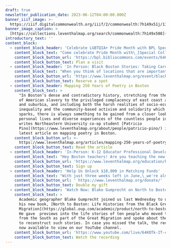```yaml
---
draft: true
newsletter_publication_date: 2023-06-12T04:00:00.000Z
banner_iiif_image: >-
  https://iiif.digitalcommonwealth.org/iiif/2/commonwealth:7h149x51j/1116,1713,5597,1776/2000,/0/default.jpg
banner_image_caption: >
  [https://collections.leventhalmap.org/search/commonwealth:7h149x508](https://collections.leventhalmap.org/search/commonwealth:7h149x508)
introductory_text: ''
content_block:
  - content_block_header: 'Celebrate LGBTQIA+ Pride Month with BPL Special Collections '
    content_block_text: "Come celebrate Pride Month with\_[Special Collections](https://bpl.bibliocommons.com/events/64651dff73e31d2900b74804)\_by stopping by and exploring items from our collections spotlighting LGBTQIA+ culture and history!  Select items will be available for the month of June to visit in the Special Collection reading room—no appointment necessary. Items include: A Historical Map of Lesbian and Gay Boston\_(1995); The score of the opera\_Peter Grimes,\_written and autographed by Benjamin Britten; A 1611 stage play that fictionalizes the life of Mary Frith, a woman who defied the gender binary of 17th century London; Wanderfolk in Wonderland\_(1903), a children’s book written and illustrated by a queer couple; and photographs by Zoe Perry-Wood of BAGLY Prom, the nation's oldest annual LGBTQ+ youth prom. \n"
    content_block_button_url: 'https://bpl.bibliocommons.com/events/64651ea1023dc43e008233b7'
    content_block_button_text: Plan a visit
  - content_block_header: 'In Person: Black Boston Stories: Taking Care · June 15, 6:00pm ET'
    content_block_text: "When you think of locations that are important for taking care of residents in Boston’s Black communities, what place or places come to mind? On Thursday, June 15 at 6PM at the\_[Grove Hall Branch Library](https://www.bpl.org/locations/grove-hall/), Apolo Cátala, [OASIS on Ballou](https://www.thecarrotproject.org/wp-content/uploads/2021/03/Oasis_Client_Update_2020.8691901.pdf); Reggie Jean, [Haley House](https://haleyhouse.org/); and Jo-Anna Rorie, [Neighborhood Birth Center](https://neighborhoodbirthcenter.org/) will reflect on taking care in and of Boston’s Black communities and lead a wider conversation with participants. Food will be served starting at 5:30PM.\n"
    content_block_button_url: 'https://www.leventhalmap.org/event/black-boston-stories-taking-care/'
    content_block_button_text: Reserve a spot
  - content_block_header: Mapping 250 Years of Poetry in Boston
    content_block_text: >
      "In Boston’s dense and contradictory history, stretching from the horrors
      of American slavery to the privileged complacency of east coast academia
      and suburbia, and including both the harsh realities of socio-economic
      inequality and the community-based activism and solidarity which it
      sparks, there is always something to be gained from a closer look at the
      personal lives and diverse experiences of the countless people involved,"
      writes Northeastern University co-op student [Patricio
      Pino](https://www.leventhalmap.org/about/people/patricio-pino/) in his
      latest article on mapping poetry in Boston.
    content_block_button_url: >-
      https://www.leventhalmap.org/articles/mapping-250-years-of-poetry-in-boston/
    content_block_button_text: Read the article
  - content_block_header: 'In-Person: K-12 Educator Professional Development Workshop · July 10-12'
    content_block_text: "Hey Boston teachers! Are you teaching the new AP African American Studies course? This three-day workshop,\_[Lifting as We Climb: Black Women’s Activism in Turn-of-the-20th Century Boston](https://www.leventhalmap.org/education/k12/professional-development/), is designed in conjunction with our current\_[Building Blocks](https://www.leventhalmap.org/digital-exhibitions/building-blocks/)\_exhibition to expand participants’ knowledge and comfort in teaching the role and impact of women in Boston’s Black history.\_Designed for teachers in grade 3-12.\n"
    content_block_button_url: 'https://www.leventhalmap.org/education/k12/professional-development/'
    content_block_button_text: Sign up
  - content_block_header: 'Help Us Unlock $10,000 in Matching Funds'
    content_block_text: "With just three weeks left in June,\_we're almost a quarter of the way to our fundraising goal of unlocking $10k in matching funds. [Any amount you give](https://www.leventhalmap.org/donate/?form=GENCAMPAIGN)\_before June 30\_will count\_2X as much in the next fiscal year. If you value the work we do, please help us reach our match! Every gift counts towards our goal.\n"
    content_block_button_url: ' https://www.leventhalmap.org/donate/'
    content_block_button_text: Double my gift
  - content_block_header: 'Watch Now: Blake Gumprecht on North to Boston '
    content_block_text: >
      Academic geographer Blake Gumprecht joined us last Wednesday to discuss
      his new book, [North to Boston: Life Histories from the Black Great
      Migration](https://global.oup.com/academic/product/north-to-boston-9780197614440?cc=us\&lang=en&).
      He gave  previews into the life stories of ten people who moved to Boston
      from the South as part of the Great Migration and spoke about the process
      to reconstruct such stories. In case you missed the talk, the recording is
      now available to view on our YouTube channel. 
    content_block_button_url: 'https://www.youtube.com/live/64KOTk-IT-c?feature=share'
    content_block_button_text: Watch the recording
---
```






